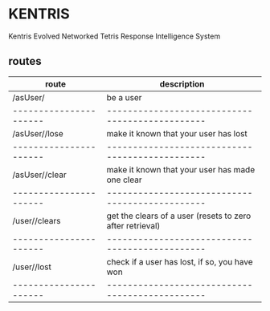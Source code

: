 # KENTRIS
Kentris Evolved Networked Tetris Response Intelligence System

## routes
| route                | description |
|----------------------|-----------|
| /asUser/<user>       | be a user |
|----------------------|-----------------------------------------------|
| /asUser/<user>/lose  | make it known that your user has lost |
|----------------------|-----------------------------------------------|
| /asUser/<user>/clear | make it known that your user has made one clear |
|----------------------|-----------------------------------------------|
| /user/<user>/clears  | get the clears of a user (resets to zero after retrieval) |
|----------------------|-----------------------------------------------|
| /user/<user>/lost    | check if a user has lost, if so, you have won |
|----------------------|-----------------------------------------------|
